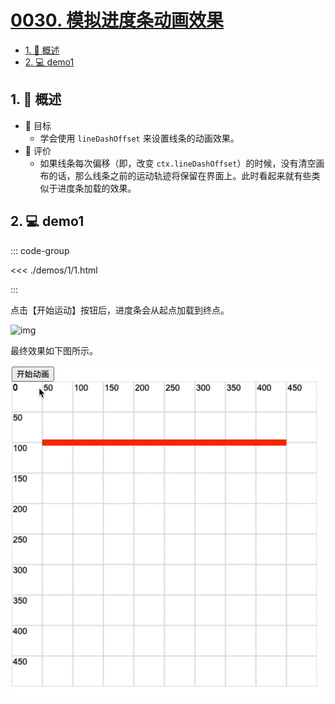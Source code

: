 # [0030. 模拟进度条动画效果](https://github.com/Tdahuyou/TNotes.canvas/tree/main/notes/0030.%20%E6%A8%A1%E6%8B%9F%E8%BF%9B%E5%BA%A6%E6%9D%A1%E5%8A%A8%E7%94%BB%E6%95%88%E6%9E%9C)

<!-- region:toc -->

- [1. 📝 概述](#1--概述)
- [2. 💻 demo1](#2--demo1)

<!-- endregion:toc -->

## 1. 📝 概述

- 🎯 目标
  - 学会使用 `lineDashOffset` 来设置线条的动画效果。
- 🫧 评价
  - 如果线条每次偏移（即，改变 `ctx.lineDashOffset`）的时候，没有清空画布的话，那么线条之前的运动轨迹将保留在界面上。此时看起来就有些类似于进度条加载的效果。

## 2. 💻 demo1

::: code-group

<<< ./demos/1/1.html

:::

点击【开始运动】按钮后，进度条会从起点加载到终点。

![img](https://cdn.jsdelivr.net/gh/Tdahuyou/imgs@main/2024-10-04-11-03-20.png)

最终效果如下图所示。

![gif](assets/模拟进度条动画效果.gif)
